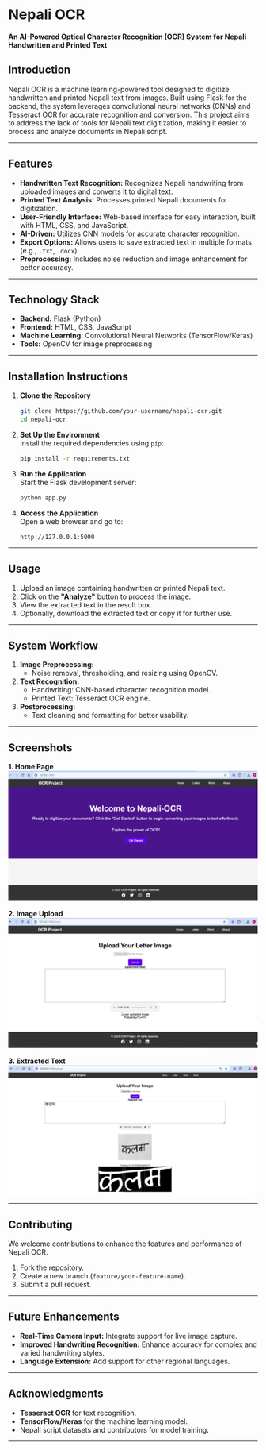 
# **Nepali OCR**  
**An AI-Powered Optical Character Recognition (OCR) System for Nepali Handwritten and Printed Text**

## **Introduction**
Nepali OCR is a machine learning-powered tool designed to digitize handwritten and printed Nepali text from images. Built using Flask for the backend, the system leverages convolutional neural networks (CNNs) and Tesseract OCR for accurate recognition and conversion. This project aims to address the lack of tools for Nepali text digitization, making it easier to process and analyze documents in Nepali script.

---

## **Features**
- **Handwritten Text Recognition:** Recognizes Nepali handwriting from uploaded images and converts it to digital text.
- **Printed Text Analysis:** Processes printed Nepali documents for digitization.
- **User-Friendly Interface:** Web-based interface for easy interaction, built with HTML, CSS, and JavaScript.
- **AI-Driven:** Utilizes CNN models for accurate character recognition.
- **Export Options:** Allows users to save extracted text in multiple formats (e.g., `.txt`, `.docx`).
- **Preprocessing:** Includes noise reduction and image enhancement for better accuracy.

---

## **Technology Stack**
- **Backend:** Flask (Python)  
- **Frontend:** HTML, CSS, JavaScript  
- **Machine Learning:** Convolutional Neural Networks (TensorFlow/Keras)   
- **Tools:** OpenCV for image preprocessing  

---

## **Installation Instructions**
1. **Clone the Repository**  
   ```bash
   git clone https://github.com/your-username/nepali-ocr.git
   cd nepali-ocr
   ```

2. **Set Up the Environment**  
   Install the required dependencies using `pip`:  
   ```bash
   pip install -r requirements.txt
   ```

3. **Run the Application**  
   Start the Flask development server:  
   ```bash
   python app.py
   ```

4. **Access the Application**  
   Open a web browser and go to:  
   ```
   http://127.0.0.1:5000
   ```

---

## **Usage**
1. Upload an image containing handwritten or printed Nepali text.  
2. Click on the **"Analyze"** button to process the image.  
3. View the extracted text in the result box.  
4. Optionally, download the extracted text or copy it for further use.

---

## **System Workflow**
1. **Image Preprocessing:**  
   - Noise removal, thresholding, and resizing using OpenCV.  
2. **Text Recognition:**  
   - Handwriting: CNN-based character recognition model.  
   - Printed Text: Tesseract OCR engine.  
3. **Postprocessing:**  
   - Text cleaning and formatting for better usability.  

---

## **Screenshots**
**1. Home Page**  
![Home Page](static/images/homepage.jpg)  

**2. Image Upload**  
![Image Upload](static/images/letterpage.jpg)  

**3. Extracted Text**  
![Extracted Text](static/images/wordupload.jpg)  

---

## **Contributing**
We welcome contributions to enhance the features and performance of Nepali OCR.  
1. Fork the repository.  
2. Create a new branch (`feature/your-feature-name`).  
3. Submit a pull request.

---

## **Future Enhancements**
- **Real-Time Camera Input:** Integrate support for live image capture.
- **Improved Handwriting Recognition:** Enhance accuracy for complex and varied handwriting styles.  
- **Language Extension:** Add support for other regional languages.  

---

## **Acknowledgments**
- **Tesseract OCR** for text recognition.  
- **TensorFlow/Keras** for the machine learning model.  
- Nepali script datasets and contributors for model training.

---
